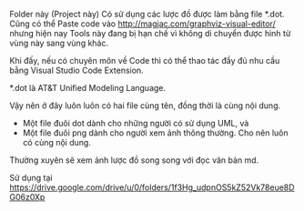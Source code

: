 Folder này (Project này)
Có sử dụng các lược đồ được làm bằng file *.dot.
Cũng có thể Paste code vào http://magjac.com/graphviz-visual-editor/ nhưng hiện nay Tools này đang bị hạn chế vì không di chuyển được hình từ vùng này sang vùng khác.

Khi đấy, nếu có chuyên môn về Code thì có thể thao tác đầy đủ nhu cầu bằng Visual Studio Code Extension.

*.dot là AT&T Unified Modeling Language.

Vậy nên ở đây luôn luôn có hai file cùng tên, đồng thời là cùng nội dung.
- Một file đuôi dot dành cho những người có sử dụng UML, và
- Một file đuôi png dành cho người xem ảnh thông thường.
Cho nên luôn có cùng nội dung.

Thường xuyên sẽ xem ảnh lược đồ song song với đọc văn bản md.

Sử dụng tại https://drive.google.com/drive/u/0/folders/1f3Hg_udpnOS5kZ52Vk78eue8DG06z0Xp
